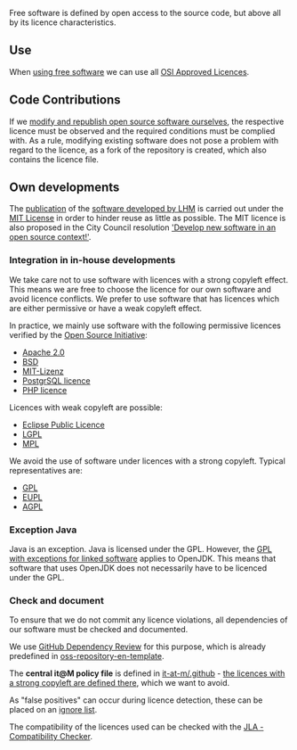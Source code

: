 Free software is defined by open access to the source code, but above all by its licence characteristics.

## Use

When [using free software](./use) we can use all [OSI Approved Licences](https://opensource.org/licenses).

## Code Contributions

If we [modify and republish open source software ourselves](./improve#code-contributions), the respective licence must be observed and the required conditions must be complied with.
As a rule, modifying existing software does not pose a problem with regard to the licence, as a fork of the repository is created, which also contains the licence file.

## Own developments

The [publication](./publish) of the [software developed by LHM](./in-house-development) is carried out under the [MIT License](https://en.wikipedia.org/wiki/MIT_License) in order to hinder reuse as little as possible.
The MIT licence is also proposed in the City Council resolution ['Develop new software in an open source context!'](https://risi.muenchen.de/risi/antrag/detail/6289779).

### Integration in in-house developments

We take care not to use software with licences with a strong copyleft effect. This means we are free to choose the licence for our own software and avoid licence conflicts.
We prefer to use software that has licences which are either permissive or have a weak copyleft effect.

In practice, we mainly use software with the following permissive licences verified by the [Open Source Initiative](https://opensource.org/licenses):

- [Apache 2.0](https://en.wikipedia.org/wiki/Apache_License)
- [BSD](https://en.wikipedia.org/wiki/BSD_licenses)
- [MIT-Lizenz](https://en.wikipedia.org/wiki/MIT_License)
- [PostgrSQL licence](https://www.postgresql.org/about/licence/)
- [PHP licence](https://en.wikipedia.org/wiki/PHP_License)

Licences with weak copyleft are possible:

- [Eclipse Public Licence](https://en.wikipedia.org/wiki/Eclipse_Public_License)
- [LGPL](https://en.wikipedia.org/wiki/GNU_Lesser_General_Public_License)
- [MPL](https://en.wikipedia.org/wiki/Mozilla_Public_License)

We avoid the use of software under licences with a strong copyleft.
Typical representatives are:

- [GPL](https://en.wikipedia.org/wiki/GNU_General_Public_License)
- [EUPL](https://en.wikipedia.org/wiki/European_Union_Public_Licence)
- [AGPL](https://en.wikipedia.org/wiki/GNU_Affero_General_Public_License)

### Exception Java

Java is an exception.
Java is licensed under the GPL.
However, the [GPL with exceptions for linked software](https://en.wikipedia.org/wiki/GPL_linking_exception) applies to OpenJDK.
This means that software that uses OpenJDK does not necessarily have to be licenced under the GPL.

### Check and document

To ensure that we do not commit any licence violations, all dependencies of our software must be checked and documented.

We use [GitHub Dependency Review](https://docs.github.com/code-security/supply-chain-security/understanding-your-software-supply-chain/about-dependency-review) for this purpose, which is already predefined in [oss-repository-en-template](https://github.com/it-at-m/oss-repository-en-template/blob/main/.github/workflows/dependency_review.yaml).

The **central it@M policy file** is defined in [it-at-m/.github](https://github.com/it-at-m/.github/blob/main/workflow-configs/dependency_review.yaml) - [the licences with a strong copyleft are defined there](https://github.com/it-at-m/.github/blob/main/workflow-configs/dependency_review.yaml#L2), which we want to avoid.

As "false positives" can occur during licence detection, these can be placed on an [ignore list](https://github.com/it-at-m/.github/blob/main/workflow-configs/dependency_review.yaml#L6).

The compatibility of the licences used can be checked with the [JLA - Compatibility Checker](https://joinup.ec.europa.eu/collection/eupl/solution/joinup-licensing-assistant/jla-compatibility-checker).
